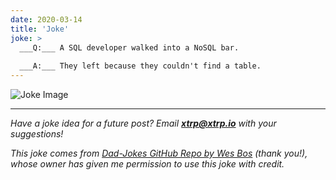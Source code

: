 ```yaml
---
date: 2020-03-14
title: 'Joke'
joke: >
  ___Q:___ A SQL developer walked into a NoSQL bar.
  
  ___A:___ They left because they couldn't find a table.
---
```


![Joke Image](https://private.xtrp.io/projects/DailyDeveloperJokes/public_image_server/images/5e1259169f6cb.png)

---
*Have a joke idea for a future post? Email **[xtrp@xtrp.io](mailto:xtrp@xtrp.io)** with your suggestions!*

*This joke comes from [Dad-Jokes GitHub Repo by Wes Bos](https://github.com/wesbos/dad-jokes) (thank you!), whose owner has given me permission to use this joke with credit.*

<!-- 
Joke text:
**Q:** A SQL developer walked into a NoSQL bar.

**A:** They left because they couldn't find a table.
 -->

